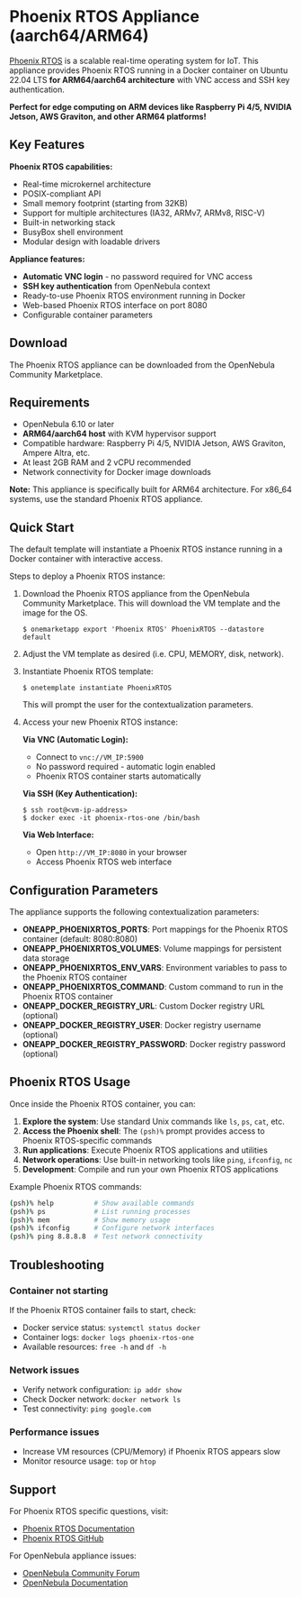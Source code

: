 # Phoenix RTOS Appliance (aarch64/ARM64)

[Phoenix RTOS](https://phoenix-rtos.org/) is a scalable real-time operating system for IoT. This appliance provides Phoenix RTOS running in a Docker container on Ubuntu 22.04 LTS **for ARM64/aarch64 architecture** with VNC access and SSH key authentication.

**Perfect for edge computing on ARM devices like Raspberry Pi 4/5, NVIDIA Jetson, AWS Graviton, and other ARM64 platforms!**

## Key Features

**Phoenix RTOS capabilities:**
- Real-time microkernel architecture
- POSIX-compliant API
- Small memory footprint (starting from 32KB)
- Support for multiple architectures (IA32, ARMv7, ARMv8, RISC-V)
- Built-in networking stack
- BusyBox shell environment
- Modular design with loadable drivers

**Appliance features:**
- **Automatic VNC login** - no password required for VNC access
- **SSH key authentication** from OpenNebula context
- Ready-to-use Phoenix RTOS environment running in Docker
- Web-based Phoenix RTOS interface on port 8080
- Configurable container parameters

## Download

The Phoenix RTOS appliance can be downloaded from the OpenNebula Community Marketplace.

## Requirements

- OpenNebula 6.10 or later
- **ARM64/aarch64 host** with KVM hypervisor support
- Compatible hardware: Raspberry Pi 4/5, NVIDIA Jetson, AWS Graviton, Ampere Altra, etc.
- At least 2GB RAM and 2 vCPU recommended
- Network connectivity for Docker image downloads

**Note:** This appliance is specifically built for ARM64 architecture. For x86_64 systems, use the standard Phoenix RTOS appliance.

## Quick Start

The default template will instantiate a Phoenix RTOS instance running in a Docker container with interactive access.

Steps to deploy a Phoenix RTOS instance:

1. Download the Phoenix RTOS appliance from the OpenNebula Community Marketplace. This will download the VM template and the image for the OS.

   ```
   $ onemarketapp export 'Phoenix RTOS' PhoenixRTOS --datastore default
   ```

2. Adjust the VM template as desired (i.e. CPU, MEMORY, disk, network).

3. Instantiate Phoenix RTOS template:
   ```
   $ onetemplate instantiate PhoenixRTOS
   ```
   This will prompt the user for the contextualization parameters.

4. Access your new Phoenix RTOS instance:

   **Via VNC (Automatic Login):**
   - Connect to `vnc://VM_IP:5900`
   - No password required - automatic login enabled
   - Phoenix RTOS container starts automatically

   **Via SSH (Key Authentication):**
   ```
   $ ssh root@<vm-ip-address>
   $ docker exec -it phoenix-rtos-one /bin/bash
   ```

   **Via Web Interface:**
   - Open `http://VM_IP:8080` in your browser
   - Access Phoenix RTOS web interface

## Configuration Parameters

The appliance supports the following contextualization parameters:

- **ONEAPP_PHOENIXRTOS_PORTS**: Port mappings for the Phoenix RTOS container (default: 8080:8080)
- **ONEAPP_PHOENIXRTOS_VOLUMES**: Volume mappings for persistent data storage
- **ONEAPP_PHOENIXRTOS_ENV_VARS**: Environment variables to pass to the Phoenix RTOS container
- **ONEAPP_PHOENIXRTOS_COMMAND**: Custom command to run in the Phoenix RTOS container
- **ONEAPP_DOCKER_REGISTRY_URL**: Custom Docker registry URL (optional)
- **ONEAPP_DOCKER_REGISTRY_USER**: Docker registry username (optional)
- **ONEAPP_DOCKER_REGISTRY_PASSWORD**: Docker registry password (optional)

## Phoenix RTOS Usage

Once inside the Phoenix RTOS container, you can:

1. **Explore the system**: Use standard Unix commands like `ls`, `ps`, `cat`, etc.
2. **Access the Phoenix shell**: The `(psh)%` prompt provides access to Phoenix RTOS-specific commands
3. **Run applications**: Execute Phoenix RTOS applications and utilities
4. **Network operations**: Use built-in networking tools like `ping`, `ifconfig`, `nc`
5. **Development**: Compile and run your own Phoenix RTOS applications

Example Phoenix RTOS commands:
```bash
(psh)% help          # Show available commands
(psh)% ps            # List running processes
(psh)% mem           # Show memory usage
(psh)% ifconfig      # Configure network interfaces
(psh)% ping 8.8.8.8  # Test network connectivity
```

## Troubleshooting

### Container not starting
If the Phoenix RTOS container fails to start, check:
- Docker service status: `systemctl status docker`
- Container logs: `docker logs phoenix-rtos-one`
- Available resources: `free -h` and `df -h`

### Network issues
- Verify network configuration: `ip addr show`
- Check Docker network: `docker network ls`
- Test connectivity: `ping google.com`

### Performance issues
- Increase VM resources (CPU/Memory) if Phoenix RTOS appears slow
- Monitor resource usage: `top` or `htop`

## Support

For Phoenix RTOS specific questions, visit:
- [Phoenix RTOS Documentation](https://phoenix-rtos.org/documentation/)
- [Phoenix RTOS GitHub](https://github.com/phoenix-rtos)

For OpenNebula appliance issues:
- [OpenNebula Community Forum](https://forum.opennebula.org/)
- [OpenNebula Documentation](https://docs.opennebula.org/)
